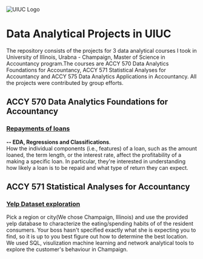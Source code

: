 ![UIUC Logo](https://github.com/Abby7LIU/Data-Analytical-projects-in-UIUC/blob/master/UI.png)
# Data Analytical Projects in UIUC
The repository consists of the projects for 3 data analytical courses I took in University of Illinois, Urabna - Champaign, Master of Science in Accountancy program.The courses are ACCY 570  Data Analytics Foundations for Accountancy, ACCY 571 Statistical Analyses for Accountancy and ACCY 575 Data Analytics Applications in Accountancy. All the projects were contributed by group efforts. 
## ACCY 570  Data Analytics Foundations for Accountancy
### [Repayments of loans](https://github.com/Abby7LIU/Data-Analytical-projects-in-UIUC/blob/master/Group_project.ipynb)
__-- EDA, Regressions and Classifications__.      
How the individual components (i.e., features) of a loan, such as the amount loaned, the term length, or the interest rate, affect the profitability of a making a specific loan. In particular, they're interested in understanding how likely a loan is to be repaid and what type of return they can expect. 
## ACCY 571 Statistical Analyses for Accountancy
### [Yelp Dataset exploration](https://github.com/Abby7LIU/Data-Analytical-projects-in-UIUC/blob/master/571_FInal.ipynb)
Pick a region or city(We chose Champaign, Illinois) and use the provided yelp database to characterize the eating/spending habits of of the resident consumers. Your boss hasn't specified exactly what she is expecting you to find, so it is up to you best figure out how to determine the best location. We used SQL, visulization machine learning and network analytical tools to explore the customer's behaviour in Champaign.
